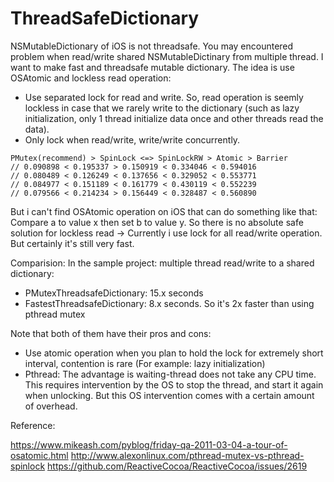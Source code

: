 # ThreadSafeDictionary

NSMutableDictionary of iOS is not threadsafe. You may encountered problem when read/write shared NSMutableDictinary from multiple thread. I want to make fast and threadsafe mutable dictionary. The idea is use OSAtomic and lockless read operation:
  + Use separated lock for read and write. So, read operation is seemly lockless in case that we rarely write to the dictionary (such as lazy initialization, only 1 thread initialize data once and other threads read the data).
  + Only lock when read/write, write/write concurrently.

```
PMutex(recommend) > SpinLock <=> SpinLockRW > Atomic > Barrier
// 0.090898 < 0.195337 > 0.150919 < 0.334046 < 0.594016
// 0.080489 < 0.126249 < 0.137656 < 0.329052 < 0.553771
// 0.084977 < 0.151189 < 0.161779 < 0.430119 < 0.552239
// 0.079566 < 0.214234 > 0.156449 < 0.328487 < 0.560890
```

 But i can't find OSAtomic operation on iOS that can do something like that: Compare a to value x then set b to value y. So there is no absolute safe solution for lockless read -> Currently i use lock for all read/write operation. But certainly it's still very fast.

Comparision:
In the sample project: multiple thread read/write to a shared dictionary:
+ PMutexThreadsafeDictionary: 15.x seconds
+ FastestThreadsafeDictionary: 8.x seconds. So it's 2x faster than using pthread mutex

Note that both of them have their pros and cons:
+ Use atomic operation when you plan to hold the lock for extremely short interval, contention is rare (For example: lazy initialization)
+ Pthread: The advantage is waiting-thread does not take any CPU time. This requires intervention by the OS to stop the thread, and start it again when unlocking. But this OS intervention comes with a certain amount of overhead. 

Reference:

https://www.mikeash.com/pyblog/friday-qa-2011-03-04-a-tour-of-osatomic.html
http://www.alexonlinux.com/pthread-mutex-vs-pthread-spinlock
https://github.com/ReactiveCocoa/ReactiveCocoa/issues/2619
